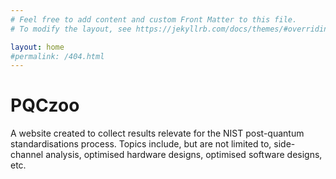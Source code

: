 ```yaml
---
# Feel free to add content and custom Front Matter to this file.
# To modify the layout, see https://jekyllrb.com/docs/themes/#overriding-theme-defaults

layout: home
#permalink: /404.html
---
```


# __PQCzoo__

A website created to collect results relevate for the NIST post-quantum standardisations process. Topics include, but are not limited to, side-channel analysis, optimised hardware designs, optimised software designs, etc.
